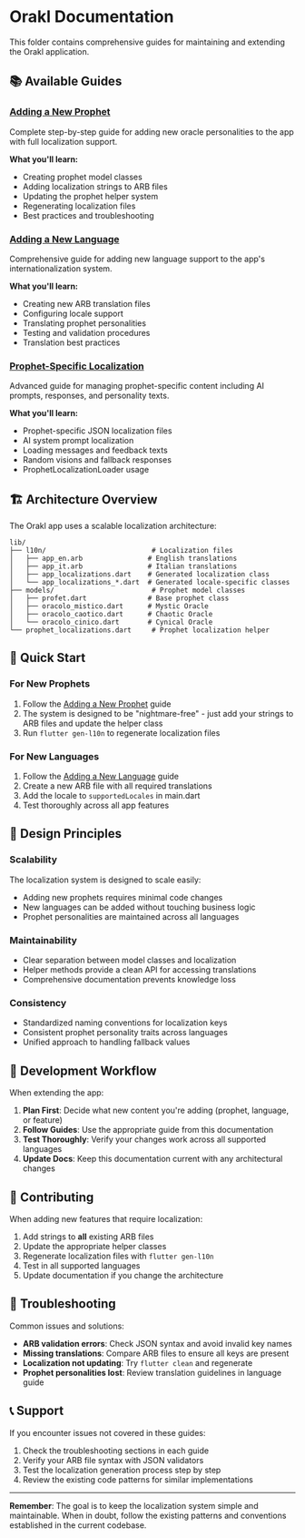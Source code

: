 # Orakl Documentation

This folder contains comprehensive guides for maintaining and extending the Orakl application.

## 📚 Available Guides

### [Adding a New Prophet](./adding-new-prophet.md)
Complete step-by-step guide for adding new oracle personalities to the app with full localization support.

**What you'll learn:**
- Creating prophet model classes
- Adding localization strings to ARB files
- Updating the prophet helper system
- Regenerating localization files
- Best practices and troubleshooting

### [Adding a New Language](./adding-new-language.md)
Comprehensive guide for adding new language support to the app's internationalization system.

**What you'll learn:**
- Creating new ARB translation files
- Configuring locale support
- Translating prophet personalities
- Testing and validation procedures
- Translation best practices

### [Prophet-Specific Localization](./prophet-specific-localization.md)
Advanced guide for managing prophet-specific content including AI prompts, responses, and personality texts.

**What you'll learn:**
- Prophet-specific JSON localization files
- AI system prompt localization
- Loading messages and feedback texts
- Random visions and fallback responses
- ProphetLocalizationLoader usage

## 🏗️ Architecture Overview

The Orakl app uses a scalable localization architecture:

```
lib/
├── l10n/                          # Localization files
│   ├── app_en.arb                # English translations
│   ├── app_it.arb                # Italian translations
│   ├── app_localizations.dart    # Generated localization class
│   └── app_localizations_*.dart  # Generated locale-specific classes
├── models/                        # Prophet model classes
│   ├── profet.dart               # Base prophet class
│   ├── oracolo_mistico.dart      # Mystic Oracle
│   ├── oracolo_caotico.dart      # Chaotic Oracle
│   └── oracolo_cinico.dart       # Cynical Oracle
└── prophet_localizations.dart     # Prophet localization helper
```

## 🚀 Quick Start

### For New Prophets
1. Follow the [Adding a New Prophet](./adding-new-prophet.md) guide
2. The system is designed to be "nightmare-free" - just add your strings to ARB files and update the helper class
3. Run `flutter gen-l10n` to regenerate localization files

### For New Languages
1. Follow the [Adding a New Language](./adding-new-language.md) guide
2. Create a new ARB file with all required translations
3. Add the locale to `supportedLocales` in main.dart
4. Test thoroughly across all app features

## 🎯 Design Principles

### Scalability
The localization system is designed to scale easily:
- Adding new prophets requires minimal code changes
- New languages can be added without touching business logic
- Prophet personalities are maintained across all languages

### Maintainability
- Clear separation between model classes and localization
- Helper methods provide a clean API for accessing translations
- Comprehensive documentation prevents knowledge loss

### Consistency
- Standardized naming conventions for localization keys
- Consistent prophet personality traits across languages
- Unified approach to handling fallback values

## 🔧 Development Workflow

When extending the app:

1. **Plan First**: Decide what new content you're adding (prophet, language, or feature)
2. **Follow Guides**: Use the appropriate guide from this documentation
3. **Test Thoroughly**: Verify your changes work across all supported languages
4. **Update Docs**: Keep this documentation current with any architectural changes

## 📝 Contributing

When adding new features that require localization:

1. Add strings to **all** existing ARB files
2. Update the appropriate helper classes
3. Regenerate localization files with `flutter gen-l10n`
4. Test in all supported languages
5. Update documentation if you change the architecture

## 🐛 Troubleshooting

Common issues and solutions:

- **ARB validation errors**: Check JSON syntax and avoid invalid key names
- **Missing translations**: Compare ARB files to ensure all keys are present
- **Localization not updating**: Try `flutter clean` and regenerate
- **Prophet personalities lost**: Review translation guidelines in language guide

## 📞 Support

If you encounter issues not covered in these guides:

1. Check the troubleshooting sections in each guide
2. Verify your ARB file syntax with JSON validators
3. Test the localization generation process step by step
4. Review the existing code patterns for similar implementations

---

**Remember**: The goal is to keep the localization system simple and maintainable. When in doubt, follow the existing patterns and conventions established in the current codebase.
